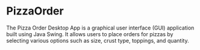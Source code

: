 # PizzaOrder
 The Pizza Order Desktop App is a graphical user interface (GUI) application built using Java Swing. It allows users to place orders for pizzas by selecting various options such as size, crust type, toppings, and quantity. 
